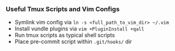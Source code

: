### Useful Tmux Scripts and Vim Configs
* Symlink vim config via ```ln -s <full_path_to_vim_dir> ~/.vim```
* Install vundle plugins via ```vim +PluginInstall +qall```
* Run tmux scripts as typical shell scripts
* Place pre-commit script within ```.git/hooks/``` dir
